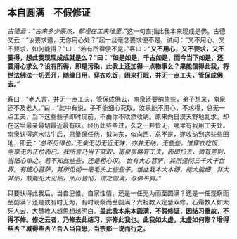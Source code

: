 ##  本自圆满　不假修证

*古德云：“古来多少豪杰，都埋在工夫堆里。*”这一句直指此我本来现成是佛。古德又云：“汝要求道，无你用心处？”起一丝毫念要求便不是。试问：“又不用心，又不要求，如何能得？”曰：“若有所得便不是。”客曰：“**又不用心，又不要求，又不要得，想此我现现成成就是么？”曰：“如是如是，千古如是，而今当下如是，还要用心求么？设有所得，即是污染，此我上还加得一点物事么？果能信得此我，将世法佛法一切丢开，随缘日用，穿衣吃饭，困来打眠，并无一点工夫，管保成佛去。”**

客曰：“老人言，并无一点工夫，管保成佛去，南泉还要纳些些，弟子想来，南泉还不及老人。”曰：“此中有说，子不能细心究取。汝果能不用心，不求得，总无一点工夫，当下这些些子即时现前，不由你不欣然收纳。原来向日漠天野地乱求，却在这里最亲最切最近最有味。经历此些些过，久之一并皆无，哪里有我用工夫处。南泉认得这水牯牛后，思量保任他，拟向东，似向西，总不是，遂收纳到这些些田地，即云：*‘总不见得也。’无亲无切无近无味，亦并无纳，无些些，惟穿衣吃饭，坐享无为正位而已。我所言乃当下究取，南泉虽略有工夫，而即扫去，微有差别，当细心审之。若不知此些些，还是粗心汉*。 *世有大心菩萨，其所见彻三千大千世界。有细心菩萨，其所见彻一毫毛头上些些子。惟此我本大本细，能大能细，非大非细，故能见大见细，所历皆彻，谓之圆满，与佛平肩。”*

只要认得此我后，当自思惟，自家性情，还是一任无为而至圆满？还是一任观察而至圆满？还是或有时无为，有时观察而至圆满？六祖教人定慧双修，石霜教人如大死人去，大慧教人越思想越明白。**盖此我本来本圆满，不假修证，因结习重故，不得不修。修之云者，乃修去此结习，非修此我也。此我如太虚，太虚如何修？增得些否？减得些否？吾人当自思，当宗那一说而行之。**

